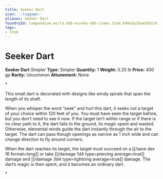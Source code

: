 ```yaml
---
title: Seeker Dart
icon: ':luggage:'
aliases: Seeker Dart
foundryId: Compendium.world.ddb-eureka-ddb-items.Item.k9Uw3pJ5we5Gbtsh
tags:
- Item
---
```


# Seeker Dart

**Seeker Dart**
_Simpler_
**Type:** Simpler
**Quantity:** 1
**Weight:** 0.25 lb
**Price:** 400 gp
**Rarity:** Uncommon
**Attunement:** None

*<p>This small dart is decorated with designs like windy spirals that span the length of its shaft.

When you whisper the word “seek” and hurl this dart, it seeks out a target of your choice within 120 feet of you. You must have seen the target before, but you don’t need to see it now. If the target isn’t within range or if there is no clear path to it, the dart falls to the ground, its magic spent and wasted. Otherwise, elemental winds guide the dart instantly through the air to the target. The dart can pass though openings as narrow as 1 inch wide and can change direction to fly around corners.

When the dart reaches its target, the target must succeed on a [[/save dex 16 format=long]] or take  [[/damage 1d4 type=piercing average=true]] damage and  [[/damage 3d4 type=lightning average=true]] damage. The dart’s magic is then spent, and it becomes an ordinary dart.</p>*